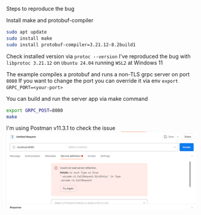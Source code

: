 Steps to reproduce the bug

Install make and protobuf-compiler
```bash
sudo apt update
sudo install make
sudo install protobuf-compiler=3.21.12-8.2build1
````

Check installed version via
`protoc --version`
I've reproduced the bug with `libprotoc 3.21.12` on `Ubuntu 24.04` running `WSL2` at Windows 11

The example compiles a protobuf and runs a non-TLS grpc server on port `8080`
If you want to change the port you can override it via env `export GRPC_PORT=<your-port>`

You can build and run the server app via make command
```bash
export GRPC_POST=8080
make
```

I'm using Postman v11.3.1 to check the issue
<img src="assets/postman.png">
